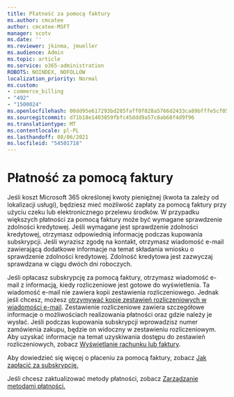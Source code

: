 ```yaml
---
title: Płatność za pomocą faktury
ms.author: cmcatee
author: cmcatee-MSFT
manager: scotv
ms.date: ''
ms.reviewer: jkinma, jmueller
ms.audience: Admin
ms.topic: article
ms.service: o365-administration
ROBOTS: NOINDEX, NOFOLLOW
localization_priority: Normal
ms.custom:
- commerce_billing
- "492"
- "1500024"
ms.openlocfilehash: 00dd95e617293bd285faff0f028a5766d2433ca89bfffe5cf053314dd56d8241
ms.sourcegitcommit: d71b18e1403859fbfc45ddd9a57c8ab68f4d9f96
ms.translationtype: MT
ms.contentlocale: pl-PL
ms.lasthandoff: 08/06/2021
ms.locfileid: "54501718"
---
```

# <a name="pay-by-invoice"></a>Płatność za pomocą faktury

Jeśli koszt Microsoft 365 określonej kwoty pieniężnej (kwota ta zależy od lokalizacji usługi), będziesz mieć możliwość zapłaty za pomocą faktury przy użyciu czeku lub elektronicznego przelewu środków. W przypadku większych płatności za pomocą faktury może być wymagane sprawdzenie zdolności kredytowej. Jeśli wymagane jest sprawdzenie zdolności kredytowej, otrzymasz odpowiednią informację podczas kupowania subskrypcji. Jeśli wyrazisz zgodę na kontakt, otrzymasz wiadomość e-mail zawierającą dodatkowe informacje na temat składania wniosku o sprawdzenie zdolności kredytowej. Zdolność kredytowa jest zazwyczaj sprawdzana w ciągu dwóch dni roboczych.

Jeśli opłacasz subskrypcję za pomocą faktury, otrzymasz wiadomość e-mail z informacją, kiedy rozliczeniowe jest gotowe do wyświetlenia. Ta wiadomość e-mail nie zawiera kopii zestawienia rozliczeniowego. Jednak jeśli chcesz, możesz [otrzymywać kopie zestawień rozliczeniowych w wiadomości e-mail](/microsoft-365/commerce/billing-and-payments/view-your-bill-or-invoice.md#receive-a-copy-of-your-billing-statement-in-email). Zestawienie rozliczeniowe zawiera szczegółowe informacje o możliwościach realizowania płatności oraz gdzie należy je wysłać. Jeśli podczas kupowania subskrypcji wprowadzisz numer zamówienia zakupu, będzie on widoczny w zestawieniu rozliczeniowym. Aby uzyskać informacje na temat uzyskiwania dostępu do zestawień rozliczeniowych, zobacz [Wyświetlanie rachunku lub faktury](/microsoft-365/commerce/billing-and-payments/view-your-bill-or-invoice).

Aby dowiedzieć się więcej o płaceniu za pomocą faktury, zobacz [Jak zapłacić za subskrypcję.](/microsoft-365/commerce/billing-and-payments/pay-for-your-subscription)

Jeśli chcesz zaktualizować metody płatności, zobacz [Zarządzanie metodami płatności.](/microsoft-365/commerce/billing-and-payments/manage-payment-methods)
